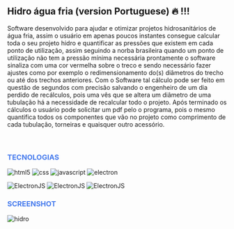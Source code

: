 

## Hidro água fria (version Portuguese) 🔥 !!!

Software desenvolvido para ajudar e otimizar projetos hidrosanitários de água fria, assim o usuário em apenas poucos instantes consegue calcular toda o seu projeto hidro e quantificar as pressões que existem em cada ponto de utilização, assim seguindo a norba brasileira quando um ponto de utilização não tem a pressão mínima necessária prontamente o software sinaliza com uma cor vermelha sobre o treco e sendo necessário fazer ajustes como por exemplo o redimensionamento do(s) diâmetros do trecho ou até dos trechos anteriores. Com o Software tal cálculo pode ser feito em questão de segundos com precisão salvando o engenheiro de um dia perdido de recálculos, pois uma vês que se altera um diâmetro de uma tubulação há a necessidade de recalcular todo o projeto. Após terminado os cálculos o usuário pode solicitar um pdf pelo o programa, pois o mesmo quantifica todos os componentes que vão no projeto como comprimento de cada tubulação, torneiras e quaisquer outro acessório.
</br>
</br>
</br>

<h3 style="color:#457aed">TECNOLOGIAS</h3>
<div style="inline_block">
    <img alt="html5" src="https://img.shields.io/badge/HTML5-E34F26?style=for-the-badge&logo=html5&logoColor=white"/>
    <img alt="css" src="https://img.shields.io/badge/CSS-239120?&style=for-the-badge&logo=css3&logoColor=white"/>
    <img alt="javascript" src="https://img.shields.io/badge/JavaScript-F7DF1E?style=for-the-badge&logo=javascript&logoColor=black"/> 
    <img alt="electron" src="https://img.shields.io/badge/Jest-323330?style=for-the-badge&logo=Electronjs&logoColor=white"/>     
</div>  

![ElectronJS]( https://img.shields.io/badge/ELECTRONJS-8A2BE2)
![ElectronJS]( https://img.shields.io/badge/EJS-e00720)
![ElectronJS]( https://img.shields.io/badge/LOKIJS-3cf005)

<h3 style="color:#457aed">SCREENSHOT</h3>


![hidro](https://github.com/user-attachments/assets/5adf8e2b-068d-4c85-a0d0-712ebcc50b86)

